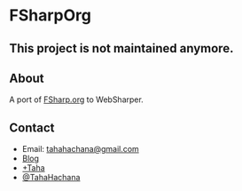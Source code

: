 FSharpOrg
=========

This project is not maintained anymore.
---------------------------------------

About
-----

A port of [FSharp.org](http://fsharp.org/) to WebSharper.

Contact
-------

* Email: tahahachana@gmail.com
* [Blog](http://fsharp-code.blogspot.com/)
* [+Taha](https://plus.google.com/103826666258148033768/ "Google+")
* [@TahaHachana](https://twitter.com/TahaHachana "Twitter")